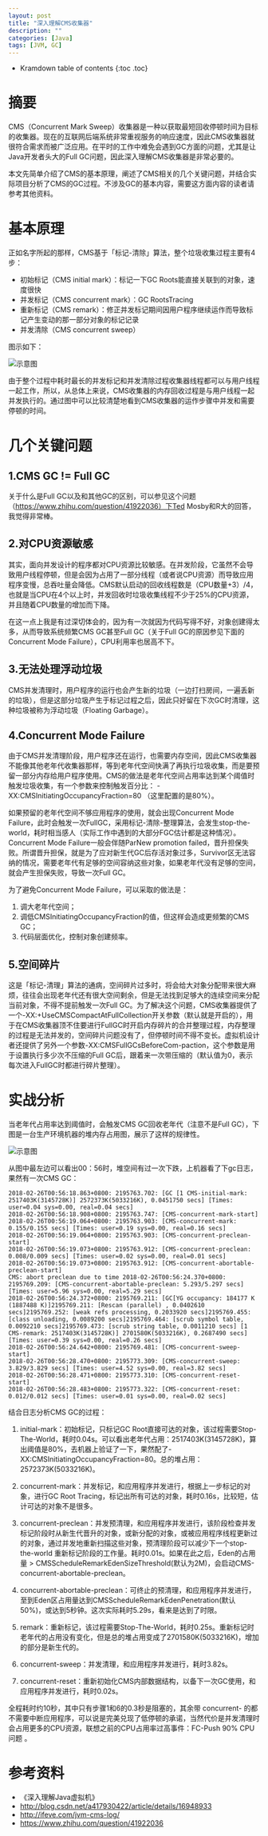 ```yaml
---
layout: post
title: "深入理解CMS收集器"
description: ""
categories: [Java]
tags: [JVM, GC]
---
```


* Kramdown table of contents
{:toc .toc}

# 摘要
CMS（Concurrent Mark Sweep）收集器是一种以获取最短回收停顿时间为目标的收集器。现在的互联网后端系统非常重视服务的响应速度，因此CMS收集器就很符合需求而被广泛应用。在平时的工作中难免会遇到GC方面的问题，尤其是让Java开发者头大的Full GC问题，因此深入理解CMS收集器是非常必要的。

本文先简单介绍了CMS的基本原理，阐述了CMS相关的几个关键问题，并结合实际项目分析了CMS的GC过程。不涉及GC的基本内容，需要这方面内容的读者请参考其他资料。

# 基本原理
正如名字所起的那样，CMS基于「标记-清除」算法，整个垃圾收集过程主要有4步：

* 初始标记（CMS initial mark）：标记一下GC Roots能直接关联到的对象，速度很快  
* 并发标记（CMS concurrent mark）：GC RootsTracing
* 重新标记（CMS remark）：修正并发标记期间因用户程序继续运作而导致标记产生变动的那一部分对象的标记记录  
* 并发清除（CMS concurrent sweep）

图示如下：

![示意图](http://oz3ckq1vl.bkt.clouddn.com/CMS.png)

由于整个过程中耗时最长的并发标记和并发清除过程收集器线程都可以与用户线程一起工作，所以，从总体上来说，CMS收集器的内存回收过程是与用户线程一起并发执行的。通过图中可以比较清楚地看到CMS收集器的运作步骤中并发和需要停顿的时间。

# 几个关键问题
## 1.CMS GC != Full GC
关于什么是Full GC以及和其他GC的区别，可以参见这个问题（https://www.zhihu.com/question/41922036）下Ted Mosby和R大的回答，我觉得非常棒。

## 2.对CPU资源敏感
其实，面向并发设计的程序都对CPU资源比较敏感。在并发阶段，它虽然不会导致用户线程停顿，但是会因为占用了一部分线程（或者说CPU资源）而导致应用程序变慢，总吞吐量会降低。CMS默认启动的回收线程数是（CPU数量+3）/4，也就是当CPU在4个以上时，并发回收时垃圾收集线程不少于25%的CPU资源，并且随着CPU数量的增加而下降。

在这一点上我是有过深切体会的，因为有一次就因为代码写得不好，对象创建得太多，从而导致系统频繁CMS GC甚至Full GC（关于Full GC的原因参见下面的Concurrent Mode Failure），CPU利用率也居高不下。

## 3.无法处理浮动垃圾
CMS并发清理时，用户程序的运行也会产生新的垃圾（一边打扫房间，一遍丢新的垃圾），但是这部分垃圾产生于标记过程之后，因此只好留在下次GC时清理，这种垃圾被称为浮动垃圾（Floating Garbage）。

## 4.Concurrent Mode Failure
由于CMS并发清理阶段，用户程序还在运行，也需要内存空间，因此CMS收集器不能像其他老年代收集器那样，等到老年代空间快满了再执行垃圾收集，而是要预留一部分内存给用户程序使用。CMS的做法是老年代空间占用率达到某个阈值时触发垃圾收集，有一个参数来控制触发百分比： -XX:CMSInitiatingOccupancyFraction=80 （这里配置的是80%）。

如果预留的老年代空间不够应用程序的使用，就会出现Concurrent Mode Failure，此时会触发一次FullGC，采用标记-清除-整理算法，会发生stop-the-world，耗时相当感人（实际工作中遇到的大部分FGC估计都是这种情况）。Concurrent Mode Failure一般会伴随ParNew promotion failed，晋升担保失败。所谓晋升担保，就是为了应对新生代GC后存活对象过多，Survivor区无法容纳的情况，需要老年代有足够的空间容纳这些对象，如果老年代没有足够的空间，就会产生担保失败，导致一次Full GC。

为了避免Concurrent Mode Failure，可以采取的做法是：
1. 调大老年代空间；
2. 调低CMSInitiatingOccupancyFraction的值，但这样会造成更频繁的CMS GC；
3. 代码层面优化，控制对象创建频率。

## 5.空间碎片
这是「标记-清理」算法的通病，空间碎片过多时，将会给大对象分配带来很大麻烦，往往会出现老年代还有很大空间剩余，但是无法找到足够大的连续空间来分配当前对象，不得不提前触发一次Full GC。为了解决这个问题，CMS收集器提供了一个-XX:+UseCMSCompactAtFullCollection开关参数（默认就是开启的），用于在CMS收集器顶不住要进行FullGC时开启内存碎片的合并整理过程，内存整理的过程是无法并发的，空间碎片问题没有了，但停顿时间不得不变长。虚拟机设计者还提供了另外一个参数-XX:CMSFullGCsBeforeCom-paction，这个参数是用于设置执行多少次不压缩的Full GC后，跟着来一次带压缩的（默认值为0，表示每次进入FullGC时都进行碎片整理）。

# 实战分析
当老年代占用率达到阈值时，会触发CMS GC回收老年代（注意不是Full GC），下图是一台生产环境机器的堆内存占用图，展示了这样的规律性。

![示意图](http://oz3ckq1vl.bkt.clouddn.com/heap-memory.png)

从图中最左边可以看出00：56时，堆空间有过一次下跌，上机器看了下gc日志，果然有一次CMS GC：

```
2018-02-26T00:56:18.863+0800: 2195763.702: [GC [1 CMS-initial-mark: 2517403K(3145728K)] 2572373K(5033216K), 0.0451750 secs] [Times: user=0.04 sys=0.00, real=0.04 secs]
2018-02-26T00:56:18.908+0800: 2195763.747: [CMS-concurrent-mark-start]
2018-02-26T00:56:19.064+0800: 2195763.903: [CMS-concurrent-mark: 0.155/0.155 secs] [Times: user=0.19 sys=0.00, real=0.16 secs]
2018-02-26T00:56:19.064+0800: 2195763.903: [CMS-concurrent-preclean-start]
2018-02-26T00:56:19.073+0800: 2195763.912: [CMS-concurrent-preclean: 0.008/0.009 secs] [Times: user=0.02 sys=0.00, real=0.01 secs]
2018-02-26T00:56:19.073+0800: 2195763.912: [CMS-concurrent-abortable-preclean-start]
CMS: abort preclean due to time 2018-02-26T00:56:24.370+0800: 2195769.209: [CMS-concurrent-abortable-preclean: 5.293/5.297 secs] [Times: user=5.96 sys=0.00, real=5.29 secs]
2018-02-26T00:56:24.372+0800: 2195769.211: [GC[YG occupancy: 184177 K (1887488 K)]2195769.211: [Rescan (parallel) , 0.0402610 secs]2195769.252: [weak refs processing, 0.2033920 secs]2195769.455: [class unloading, 0.0089200 secs]2195769.464: [scrub symbol table, 0.0092210 secs]2195769.473: [scrub string table, 0.0011210 secs] [1 CMS-remark: 2517403K(3145728K)] 2701580K(5033216K), 0.2687490 secs] [Times: user=0.39 sys=0.00, real=0.26 secs]
2018-02-26T00:56:24.642+0800: 2195769.481: [CMS-concurrent-sweep-start]
2018-02-26T00:56:28.470+0800: 2195773.309: [CMS-concurrent-sweep: 3.829/3.829 secs] [Times: user=4.52 sys=0.00, real=3.82 secs]
2018-02-26T00:56:28.471+0800: 2195773.310: [CMS-concurrent-reset-start]
2018-02-26T00:56:28.483+0800: 2195773.322: [CMS-concurrent-reset: 0.012/0.012 secs] [Times: user=0.01 sys=0.00, real=0.02 secs]
```

结合日志分析CMS GC的过程：

1. initial-mark：初始标记，只标记GC Root直接可达的对象，该过程需要Stop-The-World，耗时0.04s。可以看出老年代占用：2517403K(3145728K)，算出阈值是80%，去机器上验证了一下，果然配了-XX:CMSInitiatingOccupancyFraction=80。总的堆占用：2572373K(5033216K)。


2. concurrent-mark：并发标记，和应用程序并发进行，根据上一步标记的对象，进行GC Root Tracing，标记出所有可达的对象，耗时0.16s，比较短，估计可达的对象不是很多。


3. concurrent-preclean：并发预清理，和应用程序并发进行，该阶段检查并发标记阶段时从新生代晋升的对象，或新分配的对象，或被应用程序线程更新过的对象，通过并发地重新扫描这些对象，预清理阶段可以减少下一个stop-the-world 重新标记阶段的工作量。耗时0.01s。如果在此之后，Eden的占用量 > CMSScheduleRemarkEdenSizeThreshold(默认为2M)，会启动CMS-concurrent-abortable-preclean。
4. concurrent-abortable-preclean：可终止的预清理，和应用程序并发进行，至到Eden区占用量达到CMSScheduleRemarkEdenPenetration(默认50%)，或达到5秒钟。这次实际耗时5.29s，看来是达到了时限。
5. remark：重新标记，该过程需要Stop-The-World，耗时0.25s。重新标记时老年代的占用没有变化，但是总的堆占用变成了2701580K(5033216K)，增加的部分是新生代的。
6. concurrent-sweep：并发清理，和应用程序并发进行，耗时3.82s。
7. concurrent-reset：重新初始化CMS内部数据结构，以备下一次GC使用，和应用程序并发进行，耗时0.02s。


全程耗时约10秒，其中只有步骤1和6的0.3秒是阻塞的，其余带 concurrent- 的都不需要中断应用程序，可以说是完美兑现了低停顿的承诺，当然代价是并发清理时会占用更多的CPU资源，联想之前的CPU占用率过高事件：FC-Push 90% CPU问题 。

# 参考资料

* 《深入理解Java虚拟机》
* http://blog.csdn.net/a417930422/article/details/16948933
* http://ifeve.com/jvm-cms-log/
* https://www.zhihu.com/question/41922036

